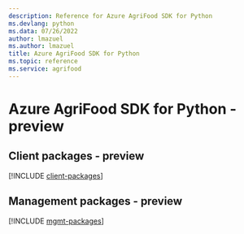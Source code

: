```yaml
---
description: Reference for Azure AgriFood SDK for Python
ms.devlang: python
ms.data: 07/26/2022
author: lmazuel
ms.author: lmazuel
title: Azure AgriFood SDK for Python
ms.topic: reference
ms.service: agrifood
---
```

# Azure AgriFood SDK for Python - preview

## Client packages - preview
[!INCLUDE [client-packages](agrifood-client-index.md)]
## Management packages - preview
[!INCLUDE [mgmt-packages](agrifood-mgmt-index.md)]